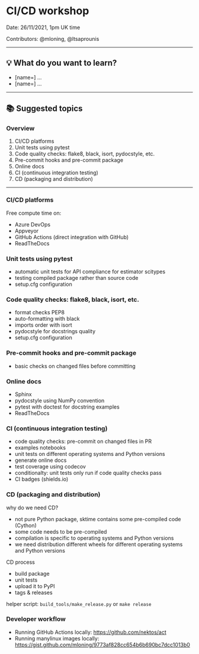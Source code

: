 # CI/CD workshop

Date: 26/11/2021, 1pm UK time

Contributors: @mloning, @ltsaprounis

---

## :bulb: What do you want to learn? 
- [name=] ...
- [name=] ...


---

## :books: Suggested topics

### Overview
1. CI/CD platforms
1. Unit tests using pytest
2. Code quality checks: flake8, black, isort, pydocstyle, etc.
3. Pre-commit hooks and pre-commit package
4. Online docs
5. CI (continuous integration testing)
6. CD (packaging and distribution)

---

### CI/CD platforms
Free compute time on:
* Azure DevOps
* Appveyor
* GitHub Actions (direct integration with GitHub)
* ReadTheDocs

### Unit tests using pytest
* automatic unit tests for API compliance for estimator scitypes 
* testing compiled package rather than source code
* setup.cfg configuration

### Code quality checks: flake8, black, isort, etc.
* format checks PEP8
* auto-formatting with black
* imports order with isort
* pydocstyle for docstrings quality
* setup.cfg configuration

### Pre-commit hooks and pre-commit package
* basic checks on changed files before committing

### Online docs
* Sphinx 
* pydocstyle using NumPy convention
* pytest with doctest for docstring examples
* ReadTheDocs

### CI (continuous integration testing)
* code quality checks: pre-commit on changed files in PR
* examples notebooks
* unit tests on different operating systems and Python versions
* generate online docs 
* test coverage using codecov
* conditionalty: unit tests only run if code quality checks pass
* CI badges (shields.io)

### CD (packaging and distribution)
why do we need CD?
* not pure Python package, sktime contains some pre-compiled code (Cython)
* some code needs to be pre-compiled
* compilation is specific to operating systems and Python versions
* we need distribution different wheels for different operating systems and Python versions 

CD process
* build package
* unit tests
* upload it to PyPI
* tags & releases

helper script: `build_tools/make_release.py` or `make release`

### Developer workflow
* Running GitHub Actions locally: https://github.com/nektos/act
* Running manylinux images locally: https://gist.github.com/mloning/9773af828cc654b6b690bc7dcc1013b0
